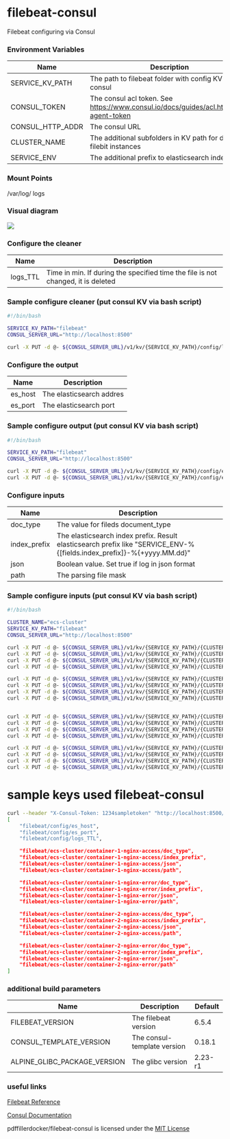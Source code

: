 # filebeat-consul
Filebeat configuring via Consul

### Environment Variables
| Name | Description | Default |
|------|-------------|---------|
| SERVICE_KV_PATH | The path to filebeat folder with config KV in consul |"filebeat" |
| CONSUL_TOKEN | The consul acl token. See https://www.consul.io/docs/guides/acl.html#acl-agent-token | |
| CONSUL_HTTP_ADDR | The consul URL | http://172.17.0.1:8500 |
| CLUSTER_NAME | The additional subfolders in KV path for different filebit instances | ecs-cluster |
| SERVICE_ENV | The additional prefix to elasticsearch indexname |stage|

### Mount Points
/var/log/       logs

### Visual diagram
![](https://raw.githubusercontent.com/pdffillerdocker/filebeat-consul/master/_docs/filebeat.png)

### Configure the cleaner
| Name | Description |
|------|-------------|
| logs_TTL | Time in min. If during the specified time the file is not changed, it is deleted |

### Sample configure cleaner (put consul KV via bash script)
```bash
#!/bin/bash

SERVICE_KV_PATH="filebeat"
CONSUL_SERVER_URL="http://localhost:8500"

curl -X PUT -d @- ${CONSUL_SERVER_URL}/v1/kv/{SERVICE_KV_PATH}/config/logs_TTL <<< "180"
```

### Configure the output
| Name | Description |
|------|-------------|
| es_host | The elasticsearch addres |
| es_port | The elasticsearch port |

### Sample configure output (put consul KV via bash script)
```bash
#!/bin/bash

SERVICE_KV_PATH="filebeat"
CONSUL_SERVER_URL="http://localhost:8500"

curl -X PUT -d @- ${CONSUL_SERVER_URL}/v1/kv/{SERVICE_KV_PATH}/config/es_host <<< "localhost"
curl -X PUT -d @- ${CONSUL_SERVER_URL}/v1/kv/{SERVICE_KV_PATH}/config/es_port <<< "9200"
```

### Configure inputs
| Name | Description |
|------|-------------|
| doc_type | The value for fileds document_type |
| index_prefix | The elasticsearch index prefix. Result elasticsearch prefix like "SERVICE_ENV-%{[fields.index_prefix]}-%{+yyyy.MM.dd}" |
| json | Boolean value. Set true if log in json format |
| path | The parsing file mask |

### Sample configure inputs (put consul KV via bash script)
```bash
#!/bin/bash

CLUSTER_NAME="ecs-cluster"
SERVICE_KV_PATH="filebeat"
CONSUL_SERVER_URL="http://localhost:8500"

curl -X PUT -d @- ${CONSUL_SERVER_URL}/v1/kv/{SERVICE_KV_PATH}/{CLUSTER_NAME}/container-1-nginx-access/doc_type <<< "container-1-nginx-access"
curl -X PUT -d @- ${CONSUL_SERVER_URL}/v1/kv/{SERVICE_KV_PATH}/{CLUSTER_NAME}/container-1-nginx-access/index_prefix <<< "nginx-access"
curl -X PUT -d @- ${CONSUL_SERVER_URL}/v1/kv/{SERVICE_KV_PATH}/{CLUSTER_NAME}/container-1-nginx-access/json <<< "1"
curl -X PUT -d @- ${CONSUL_SERVER_URL}/v1/kv/{SERVICE_KV_PATH}/{CLUSTER_NAME}/container-1-nginx-access/path <<< "/var/log/container_1/nginx/*.json"

curl -X PUT -d @- ${CONSUL_SERVER_URL}/v1/kv/{SERVICE_KV_PATH}/{CLUSTER_NAME}/container-1-nginx-error/doc_type <<< "container-1-nginx-error"
curl -X PUT -d @- ${CONSUL_SERVER_URL}/v1/kv/{SERVICE_KV_PATH}/{CLUSTER_NAME}/container-1-nginx-error/index_prefix <<< "nginx-error"
curl -X PUT -d @- ${CONSUL_SERVER_URL}/v1/kv/{SERVICE_KV_PATH}/{CLUSTER_NAME}/container-1-nginx-error/json <<< "0"
curl -X PUT -d @- ${CONSUL_SERVER_URL}/v1/kv/{SERVICE_KV_PATH}/{CLUSTER_NAME}/container-1-nginx-error/path <<< "/var/log/container_1/nginx/*.log"


curl -X PUT -d @- ${CONSUL_SERVER_URL}/v1/kv/{SERVICE_KV_PATH}/{CLUSTER_NAME}/container-2-nginx-access/doc_type <<< "container-2-nginx-access"
curl -X PUT -d @- ${CONSUL_SERVER_URL}/v1/kv/{SERVICE_KV_PATH}/{CLUSTER_NAME}/container-2-nginx-access/index_prefix <<< "nginx-access"
curl -X PUT -d @- ${CONSUL_SERVER_URL}/v1/kv/{SERVICE_KV_PATH}/{CLUSTER_NAME}/container-2-nginx-access/json <<< "1"
curl -X PUT -d @- ${CONSUL_SERVER_URL}/v1/kv/{SERVICE_KV_PATH}/{CLUSTER_NAME}/container-2-nginx-access/path <<< "/var/log/container_1/nginx/*.json"

curl -X PUT -d @- ${CONSUL_SERVER_URL}/v1/kv/{SERVICE_KV_PATH}/{CLUSTER_NAME}/container-2-nginx-error/doc_type <<< "container-2-nginx-error"
curl -X PUT -d @- ${CONSUL_SERVER_URL}/v1/kv/{SERVICE_KV_PATH}/{CLUSTER_NAME}/container-2-nginx-error/index_prefix <<< "nginx-error"
curl -X PUT -d @- ${CONSUL_SERVER_URL}/v1/kv/{SERVICE_KV_PATH}/{CLUSTER_NAME}/container-2-nginx-error/json <<< "0"
curl -X PUT -d @- ${CONSUL_SERVER_URL}/v1/kv/{SERVICE_KV_PATH}/{CLUSTER_NAME}/container-2-nginx-error/path <<< "/var/log/container_2/nginx/*.log"
```

# sample keys used filebeat-consul
```bash
curl --header "X-Consul-Token: 1234sampletoken" "http://localhost:8500/v1/kv/filebeat?keys"
[
    "filebeat/config/es_host",
    "filebeat/config/es_port",
    "filebeat/config/logs_TTL",

    "filebeat/ecs-cluster/container-1-nginx-access/doc_type",
    "filebeat/ecs-cluster/container-1-nginx-access/index_prefix",
    "filebeat/ecs-cluster/container-1-nginx-access/json",
    "filebeat/ecs-cluster/container-1-nginx-access/path",

    "filebeat/ecs-cluster/container-1-nginx-error/doc_type",
    "filebeat/ecs-cluster/container-1-nginx-error/index_prefix",
    "filebeat/ecs-cluster/container-1-nginx-error/json",
    "filebeat/ecs-cluster/container-1-nginx-error/path",

    "filebeat/ecs-cluster/container-2-nginx-access/doc_type",
    "filebeat/ecs-cluster/container-2-nginx-access/index_prefix",
    "filebeat/ecs-cluster/container-2-nginx-access/json",
    "filebeat/ecs-cluster/container-2-nginx-access/path",

    "filebeat/ecs-cluster/container-2-nginx-error/doc_type",
    "filebeat/ecs-cluster/container-2-nginx-error/index_prefix",
    "filebeat/ecs-cluster/container-2-nginx-error/json",
    "filebeat/ecs-cluster/container-2-nginx-error/path"
]
```

### additional build parameters
| Name | Description | Default |
|------|-------------|---------|
| FILEBEAT_VERSION | The filebeat version | 6.5.4 |
| CONSUL_TEMPLATE_VERSION | The consul-template version | 0.18.1 |
| ALPINE_GLIBC_PACKAGE_VERSION | The glibc version | 2.23-r1 |

### useful links
[Filebeat Reference](https://www.elastic.co/guide/en/beats/filebeat/current/index.html)

[Consul Documentation ](https://www.consul.io/docs/index.html)

pdffillerdocker/filebeat-consul is licensed under the [MIT License](https://github.com/pdffillerdocker/filebeat-consul/teamcity-docker-agent/blob/master/LICENSE)